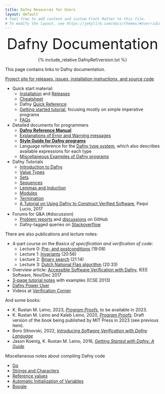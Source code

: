 ```yaml
---
title: Dafny Resources for Users
layout: default
# Feel free to add content and custom Front Matter to this file.
# To modify the layout, see https://jekyllrb.com/docs/themes/#overriding-theme-defaults
---
```


<link rel="stylesheet" href="assets/main.css">
<script src="https://polyfill.io/v3/polyfill.min.js?features=es6"></script>
<script id="MathJax-script" async src="https://cdn.jsdelivr.net/npm/mathjax@3/es5/tex-mml-chtml.js"></script>
<script type="text/x-mathjax-config">
        MathJax.Hub.Config({tex2jax: {inlineMath: [['$','$'], ["\\(","\\)"]], displayMath: [ ["$$","$$"], ["\\[","\\]"] ]
        }});
</script>

<font size="+4"><p style="text-align: center;">Dafny Documentation</p></font>

<p style="text-align: center;">
{% include_relative DafnyRef/version.txt %}
</p>

This page contains links to Dafny documentation.

[Project site for releases, issues, installation instructions, and source code](https://github.com/dafny-lang/dafny)

* Quick start material:
   * [Installation](https://github.com/dafny-lang/dafny/wiki/INSTALL) and [Releases](https://github.com/dafny-lang/dafny/releases)
   * [Cheatsheet](DafnyCheatsheet.pdf)
   * Dafny [Quick Reference](./QuickReference)
   * [Getting started tutorial](./OnlineTutorial/guide), focusing mostly on simple imperative programs
   * [FAQs](HowToFAQ/index)
* Detailed documents for programmers
   * [**Dafny Reference Manual**](DafnyRef/DafnyRef)
   * [Explanations of Error and Warning messages](HowToFAQ/Errors)
   * [**Style Guide for Dafny programs**](StyleGuide/Style-Guide)
   * Language reference for the [Dafny type system](http://leino.science/papers/krml243.html), which also describes available expressions for each type
   * [Miscellaneous Examples of Dafny programs](examples/README)
* Dafny Tutorials
   * [Introduction to Dafny](OnlineTutorial/guide)
   * [Value Types](OnlineTutorial/ValueTypes)
   * [Sets](OnlineTutorial/Sets)
   * [Sequences](OnlineTutorial/Sequences)
   * [Lemmas and Induction](OnlineTutorial/Lemmas)
   * [Modules](OnlineTutorial/Modules)
   * [Termination](OnlineTutorial/Termination)
   * [A Tutorial on Using Dafny to Construct Verified Software](https://arxiv.org/pdf/1701.04481.pdf), Paqui Lucio, 2017
* Forums for Q&amp;A (#discussion)
   * [Problem reports](https://github.com/dafny-lang/dafny/issues) and [discussions](https://github.com/dafny-lang/dafny/discussions) on GitHub
   * Dafny-tagged queries on [Stackoverflow](https://stackoverflow.com/questions/tagged/dafny)

There are also publications and lecture notes:

* 4-part course on the _Basics of specification and verification of code_:
  - Lecture 0: [Pre- and postconditions](https://youtu.be/oLS_y842fMc) (19:08)
  - Lecture 1: [Invariants](https://youtu.be/J0FGb6PyO_k) (20:56)
  - Lecture 2: [Binary search](https://youtu.be/-_tx3lk7yn4) (21:14)
  - Lecture 3: [Dutch National Flag algorithm](https://youtu.be/dQC5m-GZYbk) (20:33)
* Overview article: [Accessible Software Verification with Dafny](https://www.computer.org/csdl/mags/so/2017/06/mso2017060094-abs.html), IEEE Software, Nov/Dec 2017
* [3-page tutorial notes](http://leino.science/papers/krml233.pdf) with examples (ICSE 2013)
* [Dafny Power User](http://leino.science/dafny-power-user)
* Videos at [Verification Corner](https://www.youtube.com/channel/UCP2eLEql4tROYmIYm5mA27A)

And some books:
* K. Rustan M. Leino, 2023, [_Program Proofs_](https://mitpress.mit.edu/9780262546232/program-proofs/), to be available in 2023.
* K. Rustan M. Leino and Kaleb Leino, 2020, [_Program Proofs_](https://www.lulu.com/shop/k-rustan-m-leino-and-kaleb-leino/program-proofs/paperback/product-wqy8w5.html). Draft version of the book being published by MIT Press in 2023 (see previous item).
* Boro Sitnovski, 2022, [_Introducing Software Verification with Dafny Language_](https://link.springer.com/book/10.1007/978-1-4842-7978-6_)
* Jason Koenig, K. Rustan M. Leino, 2016, [_Getting Started with Dafny: A Guide_](https://www.microsoft.com/en-us/research/wp-content/uploads/2016/12/krml220.pdf)

Miscellaneous notes about compiling Dafny code
   * [Go](Compilation/Go)
   * [Strings and Characters](Compilation/StringsAndChars)
   * [Reference values](Compilation/ReferenceTypes)
   * [Automatic Initialization of Variables](Compilation/AutoInitialization)
   * [Boogie](Compilation/Boogie)
